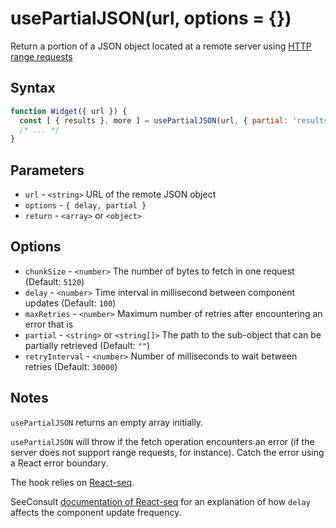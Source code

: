 # usePartialJSON(url, options = {}) 

Return a portion of a JSON object located at a remote server using 
[HTTP range requests](https://developer.mozilla.org/en-US/docs/Web/HTTP/Range_requests)

## Syntax

```js
function Widget({ url }) {
  const [ { results }, more ] = usePartialJSON(url, { partial: 'results', chunkSize: 100 * 1024 });
  /* ... */
}
```

## Parameters

* `url` - `<string>` URL of the remote JSON object
* `options` - `{ delay, partial }`
* `return` - `<array>` or `<object>`

## Options

* `chunkSize` - `<number>` The number of bytes to fetch in one request (Default: `5120`)
* `delay` - `<number>` Time interval in millisecond between component updates (Default: `100`)
* `maxRetries` - `<number>` Maximum number of retries after encountering an error that is 
* `partial` - `<string>` or `<string[]>` The path to the sub-object that can be partially retrieved (Default: `""`)
* `retryInterval` - `<number>` Number of milliseconds to wait between retries (Default: `30000`)

## Notes

`usePartialJSON` returns an empty array initially.

`usePartialJSON` will throw if the fetch operation encounters an error (if the server does not 
support range requests, for instance). Catch the error using a React error boundary.

The hook relies on [React-seq](https://github.com/chung-leong/react-seq#readme).

SeeConsult [documentation of React-seq](https://github.com/chung-leong/react-seq/blob/main/doc/defer.md#deferment-explained)
for an explanation of how `delay` affects the component update frequency.